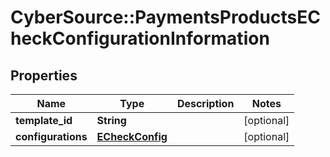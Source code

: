 # CyberSource::PaymentsProductsECheckConfigurationInformation

## Properties
Name | Type | Description | Notes
------------ | ------------- | ------------- | -------------
**template_id** | **String** |  | [optional] 
**configurations** | [**ECheckConfig**](ECheckConfig.md) |  | [optional] 


